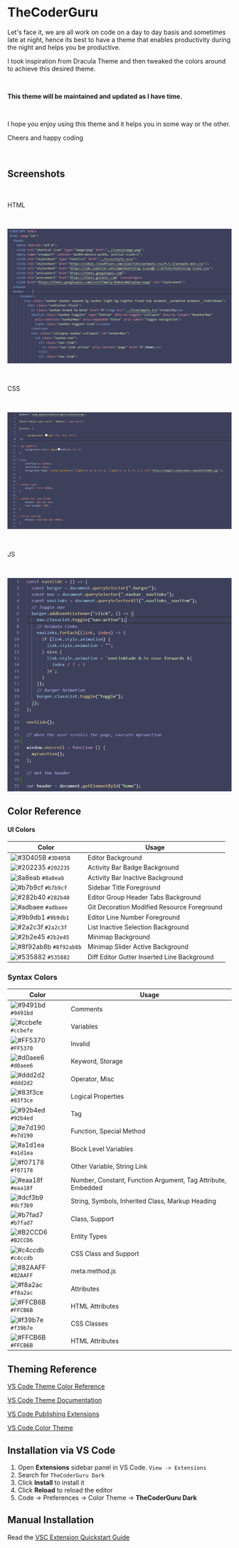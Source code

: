 # TheCoderGuru

Let's face it, we are all work on code on a day to day basis and sometimes late at night, 
hence its best to have a theme that enables productivity during the night and helps you be productive.

I took inspiration from Dracula Theme and then tweaked the colors around to achieve this desired theme.


<br>

**This theme will be maintained and updated as I have time.**

<br>

I hope you enjoy using this theme and it helps you in some way or the other.

Cheers and happy coding

<br>

## Screenshots

<br>

HTML

<br>

![](./html_screenshot.png)

<br>

CSS

<br>

![](./css_screenshot.png)

<br>

JS

<br>

![](./js_screenshot.png)


## Color Reference


#### UI Colors

| Color | Usage
|-------| ----- |
![#3D405B](https://via.placeholder.com/15/3D405B/000000?text=+) `#3D405B` | Editor Background
![#202235](https://via.placeholder.com/15/202235/000000?text=+) `#202235` | Activity Bar Badge Background
![8a8eab](https://via.placeholder.com/15/8a8eab/000000?text=+) `#8a8eab` | Activity Bar Inactive Background
![#b7b9cf](https://via.placeholder.com/15/b7b9cf/000000?text=+) `#b7b9cf` | Sidebar Title Foreground
![#282b40](https://via.placeholder.com/15/282b40/000000?text=+) `#282b40` | Editor Group Header Tabs Background
![#adbaee](https://via.placeholder.com/15/adbaee/000000?text=+) `#adbaee` | Git Decoration Modified Resource Foreground
![#9b9db1](https://via.placeholder.com/15/9b9db1/000000?text=+) `#9b9db1` | Editor Line Number Foreground
![#2a2c3f](https://via.placeholder.com/15/2a2c3f/000000?text=+) `#2a2c3f` | List Inactive Selection Background
![#2b2e45](https://via.placeholder.com/15/2b2e45/000000?text=+) `#2b2e45` | Minimap Background
![#8f92ab8b](https://via.placeholder.com/15/8f92ab8b/000000?text=+) `#8f92ab8b` | Minimap Slider Active Background
![#535882](https://via.placeholder.com/15/535882/000000?text=+) `#535882` | Diff Editor Gutter Inserted Line Background


### Syntax Colors

| Color | Usage
|-------| ----- |
![#9491bd](https://via.placeholder.com/15/9491bd/000000?text=+) `#9491bd`| Comments
![#ccbefe](https://via.placeholder.com/15/ccbefe/000000?text=+)  `#ccbefe`| Variables
![#FF5370](https://via.placeholder.com/15/FF5370/000000?text=+)  `#FF5370`| Invalid
![#d0aee6](https://via.placeholder.com/15/d0aee6/000000?text=+)  `#d0aee6`| Keyword, Storage
![#ddd2d2](https://via.placeholder.com/15/ddd2d2/000000?text=+)  `#ddd2d2`| Operator, Misc
![#83f3ce](https://via.placeholder.com/15/83f3ce/000000?text=+)  `#83f3ce`| Logical Properties
![#92b4ed](https://via.placeholder.com/15/92b4ed/000000?text=+)  `#92b4ed`| Tag
![#e7d190](https://via.placeholder.com/15/e7d190/000000?text=+)  `#e7d190`| Function, Special Method
![#a1d1ea](https://via.placeholder.com/15/a1d1ea/000000?text=+)  `#a1d1ea`| Block Level Variables
![#f07178](https://via.placeholder.com/15/f07178/000000?text=+)  `#f07178`| Other Variable, String Link
![#eaa18f](https://via.placeholder.com/15/eaa18f/000000?text=+)  `#eaa18f`| Number, Constant, Function Argument, Tag Attribute, Embedded
![#dcf3b9](https://via.placeholder.com/15/dcf3b9/000000?text=+)  `#dcf3b9`| String, Symbols, Inherited Class, Markup Heading
![#b7fad7](https://via.placeholder.com/15/b7fad7/000000?text=+)  `#b7fad7`| Class, Support
![#B2CCD6](https://via.placeholder.com/15/B2CCD6/000000?text=+)  `#B2CCD6`| Entity Types
![#c4ccdb](https://via.placeholder.com/15/c4ccdb/000000?text=+)  `#c4ccdb`| CSS Class and Support
![#82AAFF](https://via.placeholder.com/15/82AAFF/000000?text=+)  `#82AAFF`| meta.method.js
![#f8a2ac](https://via.placeholder.com/15/f8a2ac/000000?text=+)  `#f8a2ac`| Attributes
![#FFCB6B](https://via.placeholder.com/15/FFCB6B/000000?text=+)  `#FFCB6B`| HTML Attributes
![#f39b7e](https://via.placeholder.com/15/f39b7e/000000?text=+)  `#f39b7e`| CSS Classes
![#FFCB6B](https://via.placeholder.com/15/FFCB6B/000000?text=+)  `#FFCB6B`| HTML Attributes

## Theming Reference

[VS Code Theme Color Reference](https://code.visualstudio.com/docs/getstarted/theme-color-reference)

[VS Code Theme Documentation](https://code.visualstudio.com/docs/extensions/themes-snippets-colorizers)

[VS Code Publishing Extensions](https://code.visualstudio.com/docs/extensions/publish-extension)

[VS Code Color Theme](https://code.visualstudio.com/api/extension-guides/color-theme)

## Installation via VS Code

1. Open **Extensions** sidebar panel in VS Code. `View -> Extensions`
2. Search for `TheCoderGuru Dark`
3. Click **Install** to install it
4. Click **Reload** to reload the editor
5. Code -> Preferences -> Color Theme -> **TheCoderGuru Dark**

## Manual Installation

Read the [VSC Extension Quickstart Guide](https://github.com/TheCoderGuru/thecoderguru_dark/blob/main/vsc-extension-quickstart.md)